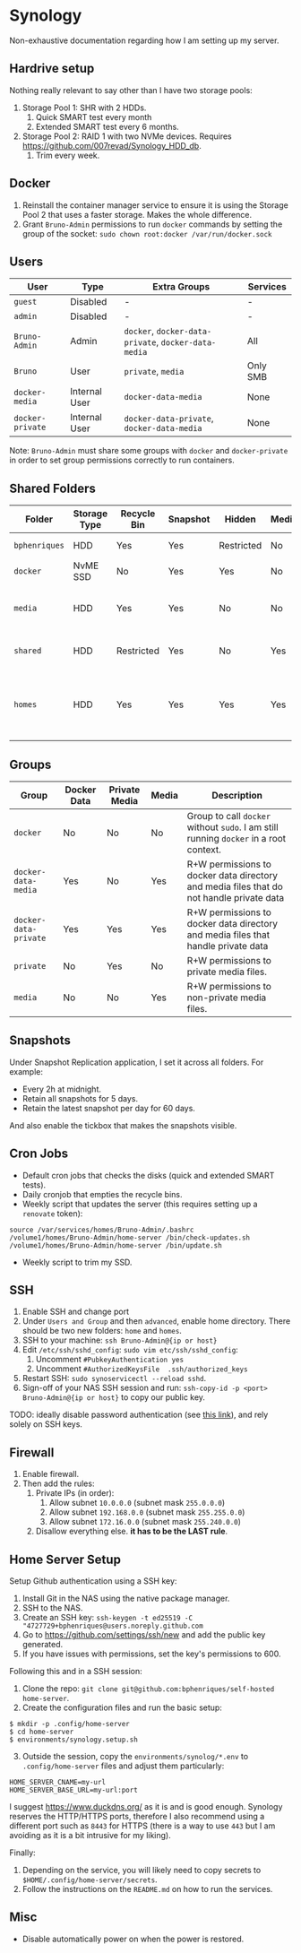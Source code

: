 # Synology

Non-exhaustive documentation regarding how I am setting up my server.

## Hardrive setup

Nothing really relevant to say other than I have two storage pools:
1. Storage Pool 1: SHR with 2 HDDs.
   1. Quick SMART test every month
   2. Extended SMART test every 6 months.
2. Storage Pool 2: RAID 1 with two NVMe devices. Requires https://github.com/007revad/Synology_HDD_db.
   1. Trim every week.

## Docker

1. Reinstall the container manager service to ensure it is using the Storage Pool 2 that uses a faster storage. Makes the whole difference.
2. Grant `Bruno-Admin` permissions to run `docker` commands by setting the group of the socket: `sudo chown root:docker /var/run/docker.sock`

## Users

| User             | Type          | Extra Groups                                         | Services |
|------------------|---------------|------------------------------------------------------|----------|
| `guest`          | Disabled      | -                                                    | -        |
| `admin`          | Disabled      | -                                                    | -        |
| `Bruno-Admin`    | Admin         | `docker`, `docker-data-private`, `docker-data-media` | All      |
| `Bruno`          | User          | `private`, `media`                                   | Only SMB |
| `docker-media`   | Internal User | `docker-data-media`                                  | None     |
| `docker-private` | Internal User | `docker-data-private`, `docker-data-media`           | None     |

Note: `Bruno-Admin` must share some groups with `docker` and `docker-private` in order to set group permissions correctly to run containers.

## Shared Folders

| Folder        | Storage Type | Recycle Bin | Snapshot | Hidden     | Media | Description                                                           |
|---------------|--------------|-------------|----------|------------|-------|-----------------------------------------------------------------------|
| `bphenriques` | HDD          | Yes         | Yes      | Restricted | No    | Private files.                                                        |
| `docker`      | NvME SSD     | No          | Yes      | Yes        | No    | Docker data files.                                                    |
| `media`       | HDD          | Yes         | Yes      | No         | No    | Media files with no private information.                              |
| `shared`      | HDD          | Restricted  | Yes      | No         | Yes   | Shared files across all users.                                        |
| `homes`       | HDD          | Yes         | Yes      | Yes        | Yes   | Requires enabling under `Uses & Group` -> `Advanced` -> `User Home`.. |

## Groups

| Group                 | Docker Data | Private Media | Media | Description                                                                              |
|-----------------------|-------------|---------------|-------|------------------------------------------------------------------------------------------|
| `docker`              | No          | No            | No    | Group to call `docker` without `sudo`. I am still running `docker` in a root context.    |
| `docker-data-media`   | Yes         | No            | Yes   | R+W permissions to docker data directory and media files that do not handle private data |
| `docker-data-private` | Yes         | Yes           | Yes   | R+W permissions to docker data directory  and media files that handle private data       |
| `private`             | No          | Yes           | No    | R+W permissions to private media files.                                                  |
| `media`               | No          | No            | Yes   | R+W permissions to non-private media files.                                              |

## Snapshots

Under Snapshot Replication application, I set it across all folders. For example:
- Every 2h at midnight.
- Retain all snapshots for 5 days.
- Retain the latest snapshot per day for 60 days.

And also enable the tickbox that makes the snapshots visible.

## Cron Jobs

- Default cron jobs that checks the disks (quick and extended SMART tests).
- Daily cronjob that empties the recycle bins.
- Weekly script that updates the server (this requires setting up a `renovate` token):
```
source /var/services/homes/Bruno-Admin/.bashrc
/volume1/homes/Bruno-Admin/home-server /bin/check-updates.sh
/volume1/homes/Bruno-Admin/home-server /bin/update.sh
```
- Weekly script to trim my SSD.

## SSH

1. Enable SSH and change port
2. Under `Users and Group` and then `advanced`, enable home directory. There should be two new folders: `home` and `homes`.
3. SSH to your machine: `ssh Bruno-Admin@{ip or host}`
4. Edit `/etc/ssh/sshd_config`: `sudo vim etc/ssh/sshd_config`:
   1. Uncomment `#PubkeyAuthentication yes`
   2. Uncomment `#AuthorizedKeysFile  .ssh/authorized_keys`
5. Restart SSH: `sudo synoservicectl --reload sshd`.
6. Sign-off of your NAS SSH session and run: `ssh-copy-id -p <port> Bruno-Admin@{ip or host}` to copy our public key.

TODO: ideally disable password authentication (see [this link](https://www.cyberciti.biz/faq/how-to-disable-ssh-password-login-on-linux/)), and rely solely on SSH keys.

## Firewall

1. Enable firewall.
2. Then add the rules:
   1. Private IPs (in order):
      1. Allow subnet `10.0.0.0` (subnet mask `255.0.0.0`)
      2. Allow subnet `192.168.0.0` (subnet mask `255.255.0.0`)
      3. Allow subnet `172.16.0.0` (subnet mask `255.240.0.0`)
   2. Disallow everything else. **it has to be the LAST rule**.

## Home Server Setup

Setup Github authentication using a SSH key:
1. Install Git in the NAS using the native package manager.
2. SSH to the NAS.
3. Create an SSH key: `ssh-keygen -t ed25519 -C "4727729+bphenriques@users.noreply.github.com`
4. Go to https://github.com/settings/ssh/new and add the public key generated.
5. If you have issues with permissions, set the key's permissions to 600.

Following this and in a SSH session:
1. Clone the repo: `git clone git@github.com:bphenriques/self-hosted home-server`.
2. Create the configuration files and run the basic setup:
```shell
$ mkdir -p .config/home-server
$ cd home-server
$ environments/synology.setup.sh
```
3. Outside the session, copy the `environments/synolog/*.env` to `.config/home-server` files and adjust them particularly:
```
HOME_SERVER_CNAME=my-url
HOME_SERVER_BASE_URL=my-url:port
```

I suggest https://www.duckdns.org/ as it is and is good enough. Synology reserves the HTTP/HTTPS ports, therefore I also
recommend using a different port such as `8443` for HTTPS (there is a way to use `443` but I am avoiding as it is a bit
intrusive for my liking).

Finally:
1. Depending on the service, you will likely need to copy secrets to `$HOME/.config/home-server/secrets`.
2. Follow the instructions on the `README.md` on how to run the services.



## Misc

- Disable automatically power on when the power is restored.

